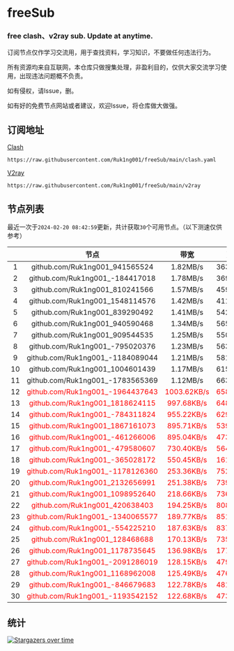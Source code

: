 # freeSub
### free clash、v2ray sub. Update at anytime.

订阅节点仅作学习交流用，用于查找资料，学习知识，不要做任何违法行为。

所有资源均来自互联网，本仓库只做搜集处理，非盈利目的，仅供大家交流学习使用，出现违法问题概不负责。

如有侵权，请Issue，删。

如有好的免费节点网站或者建议，欢迎Issue，将仓库做大做强。

## 订阅地址
[Clash](https://raw.githubusercontent.com/Ruk1ng001/freeSub/main/clash.yaml)
```
https://raw.githubusercontent.com/Ruk1ng001/freeSub/main/clash.yaml
```
[V2ray](https://raw.githubusercontent.com/Ruk1ng001/freeSub/main/v2ray)
```
https://raw.githubusercontent.com/Ruk1ng001/freeSub/main/v2ray
```

## 节点列表

最近一次于`2024-02-20 08:42:59`更新，共计获取`30`个可用节点。（以下测速仅供参考）

|  | 节点 | 带宽 | 延迟 |
|:-:|:--:|:--:|:--:|
 | 1 | github.com/Ruk1ng001_941565524 | 1.82MB/s | 363.00ms |
 | 2 | github.com/Ruk1ng001_-184417018 | 1.78MB/s | 369.00ms |
 | 3 | github.com/Ruk1ng001_810241566 | 1.57MB/s | 459.00ms |
 | 4 | github.com/Ruk1ng001_1548114576 | 1.42MB/s | 411.00ms |
 | 5 | github.com/Ruk1ng001_839290492 | 1.41MB/s | 542.00ms |
 | 6 | github.com/Ruk1ng001_940590468 | 1.34MB/s | 565.00ms |
 | 7 | github.com/Ruk1ng001_909544535 | 1.25MB/s | 550.00ms |
 | 8 | github.com/Ruk1ng001_-795020376 | 1.23MB/s | 563.00ms |
 | 9 | github.com/Ruk1ng001_-1184089044 | 1.21MB/s | 581.00ms |
 | 10 | github.com/Ruk1ng001_1004601439 | 1.17MB/s | 615.00ms |
 | 11 | github.com/Ruk1ng001_-1783565369 | 1.12MB/s | 663.00ms |
 | 12 | <font color=red>github.com/Ruk1ng001_-1964437643</font> | <font color=red>1003.62KB/s</font> | <font color=red>658.00ms</font> |
 | 13 | <font color=red>github.com/Ruk1ng001_1818624115</font> | <font color=red>997.68KB/s</font> | <font color=red>648.00ms</font> |
 | 14 | <font color=red>github.com/Ruk1ng001_-784311824</font> | <font color=red>955.22KB/s</font> | <font color=red>629.00ms</font> |
 | 15 | <font color=red>github.com/Ruk1ng001_1867161073</font> | <font color=red>895.71KB/s</font> | <font color=red>539.00ms</font> |
 | 16 | <font color=red>github.com/Ruk1ng001_-461266006</font> | <font color=red>895.04KB/s</font> | <font color=red>473.00ms</font> |
 | 17 | <font color=red>github.com/Ruk1ng001_-479580607</font> | <font color=red>730.40KB/s</font> | <font color=red>564.00ms</font> |
 | 18 | <font color=red>github.com/Ruk1ng001_-365028172</font> | <font color=red>550.45KB/s</font> | <font color=red>161.00ms</font> |
 | 19 | <font color=red>github.com/Ruk1ng001_-1178126360</font> | <font color=red>253.36KB/s</font> | <font color=red>752.00ms</font> |
 | 20 | <font color=red>github.com/Ruk1ng001_2132656991</font> | <font color=red>251.38KB/s</font> | <font color=red>739.00ms</font> |
 | 21 | <font color=red>github.com/Ruk1ng001_1098952640</font> | <font color=red>218.66KB/s</font> | <font color=red>736.00ms</font> |
 | 22 | <font color=red>github.com/Ruk1ng001_420638403</font> | <font color=red>194.25KB/s</font> | <font color=red>808.00ms</font> |
 | 23 | <font color=red>github.com/Ruk1ng001_-1340065577</font> | <font color=red>189.77KB/s</font> | <font color=red>851.00ms</font> |
 | 24 | <font color=red>github.com/Ruk1ng001_-554225210</font> | <font color=red>187.63KB/s</font> | <font color=red>837.00ms</font> |
 | 25 | <font color=red>github.com/Ruk1ng001_128468688</font> | <font color=red>170.13KB/s</font> | <font color=red>735.00ms</font> |
 | 26 | <font color=red>github.com/Ruk1ng001_1178735645</font> | <font color=red>136.98KB/s</font> | <font color=red>177.00ms</font> |
 | 27 | <font color=red>github.com/Ruk1ng001_-2091286019</font> | <font color=red>128.15KB/s</font> | <font color=red>479.00ms</font> |
 | 28 | <font color=red>github.com/Ruk1ng001_1168962008</font> | <font color=red>125.49KB/s</font> | <font color=red>476.00ms</font> |
 | 29 | <font color=red>github.com/Ruk1ng001_-846679683</font> | <font color=red>122.78KB/s</font> | <font color=red>481.00ms</font> |
 | 30 | <font color=red>github.com/Ruk1ng001_-1193542152</font> | <font color=red>122.68KB/s</font> | <font color=red>473.00ms</font> |


## 统计

[![Stargazers over time](https://starchart.cc/Ruk1ng001/freeSub.svg)](https://starchart.cc/Ruk1ng001/freeSub)